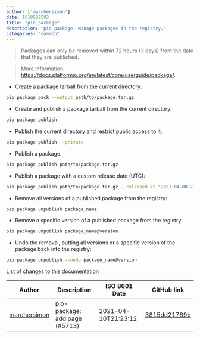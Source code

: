 ```yaml
---
author: ['marchersimon']
date: 1618082592
title: "pio package"
description: "pio package, Manage packages in the registry."
categories: "common"
---
```

> Packages can only be removed within 72 hours (3 days) from the date that they are published.

> More information: <https://docs.platformio.org/en/latest/core/userguide/package/>.

- Create a package tarball from the current directory:

```bash
pio package pack --output path/to/package.tar.gz
```

- Create and publish a package tarball from the current directory:

```bash
pio package publish
```

- Publish the current directory and restrict public access to it:

```bash
pio package publish --private
```

- Publish a package:

```bash
pio package publish path/to/package.tar.gz
```

- Publish a package with a custom release date (UTC):

```bash
pio package publish path/to/package.tar.gz --released-at "2021-04-08 21:15:38"
```

- Remove all versions of a published package from the registry:

```bash
pio package unpublish package_name
```

- Remove a specific version of a published package from the registry:

```bash
pio package unpublish package_name@version
```

- Undo the removal, putting all versions or a specific version of the package back into the registry:

```bash
pio package unpublish --undo package_name@version
```
List of changes to this documentation


Author | Description | ISO 8601 Date | GitHub link
------|-----|-----|-----
[marchersimon](mailto:50295997+marchersimon@users.noreply.github.com) | pio-package: add page (#5713) | 2021-04-10T21:23:12 | [3815dd21789b](https://github.com/tldr-pages/tldr/commit/3815dd21789bee0a8a6684772644c1fea1307c1c)

